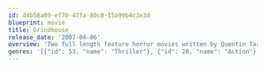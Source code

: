 ```yaml
---
id: d4b58a89-ef70-47fa-80c0-15a99b4c3e3d
blueprint: movie
title: Grindhouse
release_date: '2007-04-06'
overview: 'Two full length feature horror movies written by Quentin Tarantino and Robert Rodriguez put together as a two film feature. Including fake movie trailers in between both movies.'
genres: '[{"id": 53, "name": "Thriller"}, {"id": 28, "name": "Action"}, {"id": 27, "name": "Horror"}]'
---
```

